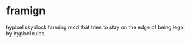 # framign

hypixel skyblock farming mod that tries to stay on the edge of being legal by hypixel rules